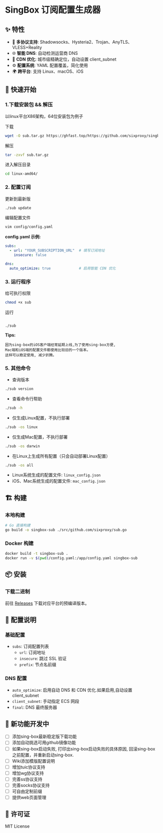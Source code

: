 # SingBox 订阅配置生成器
## ✨ 特性
- 🔧 **多协议支持**: Shadowsocks、Hysteria2、Trojan、AnyTLS、VLESS+Reality
- 🌐 **智能 DNS**: 自动检测运营商 DNS
- 🚀 **CDN 优化**: 城市级精确定位，自动设置 client_subnet
- ⚙️ **配置系统**: YAML 配置覆盖，简化使用
- 🌍 **跨平台**: 支持 Linux、macOS、iOS

## 🚀 快速开始
### 1.下载安装包 && 解压 
以linux平台X86架构，64位安装包为例子

下载
```bash
wget -O sub.tar.gz https://ghfast.top/https://github.com/sixproxy/singbox_sub/releases/download/v1.2.1/sub-linux-amd64.tar.gz
```

解压
```bash
tar -zxvf sub.tar.gz
```

进入解压目录
```bash
cd linux-amd64/
```


### 2. 配置订阅

更新到最新版
```bash
./sub update
```

编辑配置文件
```bash
vim config/config.yaml
```

**config.yaml 示例:**
```yaml
subs:
  - url: "YOUR_SUBSCRIPTION_URL"  # 填写订阅地址
    insecure: false

dns:
  auto_optimize: true             # 启用智能 CDN 优化
```

### 3. 运行程序
给可执行权限
```bash
chmod +x sub
```

运行
```bash

./sub
```

**Tips:**

    因为sing-box的iOS客户端经常延期上线,为了使用sing-box方便,
    Mac端和iOS端的配置文件都使用比较旧的一个版本。
    这样可以稳定使用, 减少折腾。

### 5. 其他命令
- 查询版本
```bash
./sub version
```

- 查看命令行帮助
```bash
./sub -h
```
- 仅生成Linux配置，不执行部署
```bash
./sub -os linux
```
- 仅生成Mac配置，不执行部署
```bash
./sub -os darwin
```
- 在Linux上生成所有配置（只会自动部署Linux配置）
```bash
./sub -os all
```
- Linux系统生成的配置文件:   `linux_config.json`
- iOS、Mac系统生成的配置文件: `mac_config.json`


## 🏗️ 构建

### 本地构建
```bash
# Go 直接构建
go build -o singbox-sub ./src/github.com/sixproxy/sub.go
```

### Docker 构建
```bash
docker build -t singbox-sub .
docker run -v $(pwd)/config.yaml:/app/config.yaml singbox-sub
```

## 📦 安装
### 下载二进制
前往 [Releases](https://github.com/sixproxy/singbox_sub/releases) 下载对应平台的预编译版本。

## 🔧 配置说明

### 基础配置
- `subs`: 订阅配置列表
  - `url`: 订阅地址
  - `insecure`: 跳过 SSL 验证
  - `prefix`: 节点名前缀

### DNS 配置
- `auto_optimize`: 启用自动 DNS 和 CDN 优化.如果启用,自动设置client_subnet
- `client_subnet`: 手动指定 ECS 网段
- `final`: DNS 最终服务器

## 🤝 新功能开发中
- [ ] 添加sing-box最新稳定版下载功能
- [ ] 添加自动挑选可用github镜像功能
- [ ] 如果sing-box启动失败, 打印出sing-box启动失败的具体原因, 回滚sing-box之前配置，并重新启动sing-box.
- [ ] Wiki添加模版配置说明
- [ ] 增加tuic协议支持
- [ ] 增加wg协议支持
- [ ] 完善ss协议支持
- [ ] 完善socks协议支持
- [ ] 可自由定制前缀
- [ ] 提供web页面管理

## 📄 许可证

MIT License